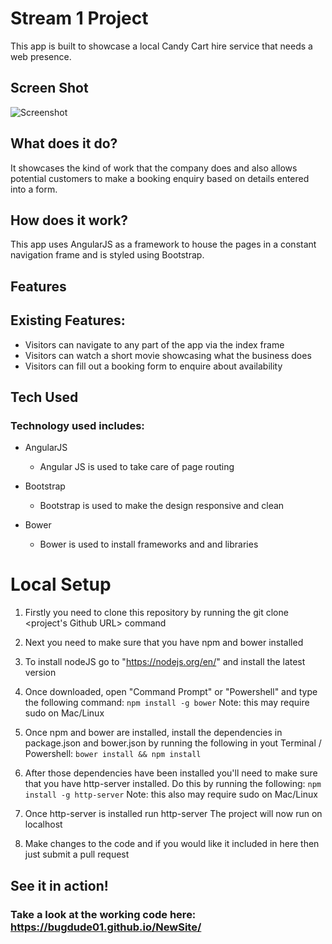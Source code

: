 # Stream 1 Project

This app is built to showcase a local Candy Cart hire service that needs a web presence. 

## Screen Shot

![Screenshot](https://user-images.githubusercontent.com/22508314/33284612-925a9dca-d3a7-11e7-8d78-4762cfb4ec9a.png)

## What does it do?

It showcases the kind of work that the company does and also allows potential customers to make a booking enquiry based on details entered into a form.

## How does it work?

This app uses AngularJS as a framework to house the pages in a constant navigation frame and is styled using Bootstrap.

## Features

## Existing Features:

 * Visitors can navigate to any part of the app via the index frame
 * Visitors can watch a short movie showcasing what the business does
 * Visitors can fill out a booking form to enquire about availability
 
## Tech Used

### Technology used includes:

* AngularJS
	* Angular JS is used to take care of page routing
	
* Bootstrap
	* Bootstrap is used to make the design responsive and clean

* Bower
	* Bower is used to install frameworks and and libraries

# Local Setup 

1. Firstly you need to clone this repository by running the git clone <project's Github URL> command
2. Next you need to make sure that you have npm and bower installed
3. To install nodeJS go to "https://nodejs.org/en/" and install the latest version
4. Once downloaded, open "Command Prompt" or "Powershell" and type the following command: `npm install -g bower` Note: this may require sudo on Mac/Linux
5. Once npm and bower are installed, install the dependencies in package.json and bower.json by running the following in yout Terminal / Powershell: `bower install && npm install` 

6. After those dependencies have been installed you'll need to make sure that you have http-server installed. Do this by running the following: `npm install -g http-server` Note: this also may require sudo on Mac/Linux
7. Once http-server is installed run http-server The project will now run on localhost
8. Make changes to the code and if you would like it included in here then just submit a pull request

## See it in action! 
### Take a look at the working code here: https://bugdude01.github.io/NewSite/
